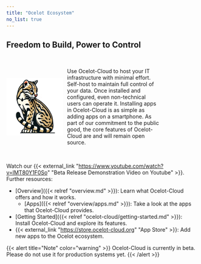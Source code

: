 ```yaml
---
title: "Ocelot Ecosystem"
no_list: true
---
```


## Freedom to Build, Power to Control

<br> 
<div style="display: flex; align-items: center; width: 80%;"> 
<img src="logo.png" alt="My Image" width="150" style="margin-right: 10px;"> 
<p>Use Ocelot-Cloud to host your IT infrastructure with minimal effort. Self-host to maintain full control of your data. Once installed and configured, even non-technical users can operate it. Installing apps in Ocelot-Cloud is as simple as adding apps on a smartphone. As part of our commitment to the public good, the core features of Ocelot-Cloud are and will remain open source.</p> 
</div> 
<br>

Watch our {{< external_link "https://www.youtube.com/watch?v=lMT80Y1F0So" "Beta Release Demonstration Video on Youtube" >}}. Further resources:
* [Overview]({{< relref "overview.md" >}}): Learn what Ocelot-Cloud offers and how it works.
  * [Apps]({{< relref "overview/apps.md" >}}): Take a look at the apps that Ocelot-Cloud provides.
* [Getting Started]({{< relref "ocelot-cloud/getting-started.md" >}}): Install Ocelot-Cloud and explore its features.
* {{< external_link "https://store.ocelot-cloud.org" "App Store" >}}: Add new apps to the Ocelot ecosystem.

{{< alert title="Note" color="warning" >}} Ocelot-Cloud is currently in beta. Please do not use it for production systems yet.
{{< /alert >}}